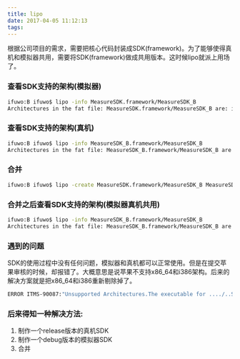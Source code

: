 ```yaml
---
title: lipo
date: 2017-04-05 11:12:13
tags:
---
```



根据公司项目的需求，需要把核心代码封装成SDK(framework)。为了能够使得真机和模拟器共用，需要将SDK(framework)做成共用版本。这时候lipo就派上用场了。

### 查看SDK支持的架构(模拟器)

``` bash
ifuwo:B ifuwo$ lipo -info MeasureSDK.framework/MeasureSDK_B 
Architectures in the fat file: MeasureSDK.framework/MeasureSDK_B are: i386 x86_64
```

### 查看SDK支持的架构(真机)

``` bash
ifuwo:B ifuwo$ lipo -info MeasureSDK_B.framework/MeasureSDK_B 
Architectures in the fat file: MeasureSDK_B.framework/MeasureSDK_B are: armv7 arm64
```

### 合并

``` bash
ifuwo:B ifuwo$ lipo -create MeasureSDK.framework/MeasureSDK_B MeasureSDK_B.framework/MeasureSDK_B -output MeasureSDK_B
```
### 合并之后查看SDK支持的架构(模拟器真机共用)

``` bash
ifuwo:B ifuwo$ lipo -info MeasureSDK_B.framework/MeasureSDK_B 
Architectures in the fat file: MeasureSDK_B.framework/MeasureSDK_B are: armv7 arm64 i386 x86_64
```

### 遇到的问题

SDK的使用过程中没有任何问题，模拟器和真机都可以正常使用。但是在提交苹果审核的时候，却报错了。大概意思是说苹果不支持x86_64和i386架构。后来的解决方案就是把x86_64和i386重新剔除掉了。
	
``` bash
ERROR ITMS-90087:"Unsupported Architectures.The executable for ..../..SDK.framework contains unsupported architectures '[x86_64, i386]'"
```

### 后来得知一种解决方法:
 1. 制作一个release版本的真机SDK
 2. 制作一个debug版本的模拟器SDK
 3. 合并
